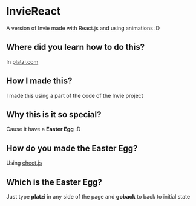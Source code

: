 # InvieReact
A version of Invie made with React.js and using animations :D

## Where did you learn how to do this?
In [platzi.com](https://platzi.com/cursos/animaciones-web/)

## How I made this?
I made this using a part of the code of the Invie project

## Why this is it so special?
Cause it have a **Easter Egg** :D

## How do you made the Easter Egg?
Using [cheet.js](http://lou.wtf/cheet.js/)

## Which is the Easter Egg?
Just type **platzi** in any side of the page and **goback** to back to initial state
